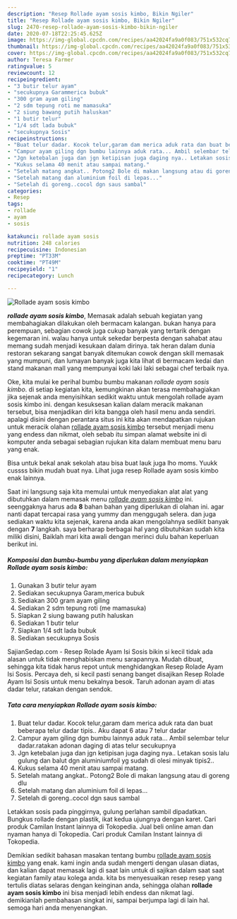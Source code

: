 ```yaml
---
description: "Resep Rollade ayam sosis kimbo, Bikin Ngiler"
title: "Resep Rollade ayam sosis kimbo, Bikin Ngiler"
slug: 2470-resep-rollade-ayam-sosis-kimbo-bikin-ngiler
date: 2020-07-18T22:25:45.625Z
image: https://img-global.cpcdn.com/recipes/aa42024fa9a0f083/751x532cq70/rollade-ayam-sosis-kimbo-foto-resep-utama.jpg
thumbnail: https://img-global.cpcdn.com/recipes/aa42024fa9a0f083/751x532cq70/rollade-ayam-sosis-kimbo-foto-resep-utama.jpg
cover: https://img-global.cpcdn.com/recipes/aa42024fa9a0f083/751x532cq70/rollade-ayam-sosis-kimbo-foto-resep-utama.jpg
author: Teresa Farmer
ratingvalue: 5
reviewcount: 12
recipeingredient:
- "3 butir telur ayam"
- "secukupnya Garammerica bubuk"
- "300 gram ayam giling"
- "2 sdm tepung roti me mamasuka"
- "2 siung bawang putih haluskan"
- "1 butir telur"
- "1/4 sdt lada bubuk"
- "secukupnya Sosis"
recipeinstructions:
- "Buat telur dadar. Kocok telur,garam dam merica aduk rata dan buat beberapa telur dadar tipis.. Aku dapat 6 atau 7 telur dadar"
- "Campur ayam giling dgn bumbu lainnya aduk rata... Ambil selembar telur dadar.ratakan adonan daging di atas telur secukupnya"
- "Jgn ketebalan juga dan jgn ketipisan juga daging nya.. Letakan sosis lalu gulung dan balut dgn aluminiumfoil yg sudah di olesi minyak tipis2.."
- "Kukus selama 40 menit atau sampai matang."
- "Setelah matang angkat.. Potong2 Bole di makan langsung atau di goreng dlu"
- "Setelah matang dan aluminium foil di lepas..."
- "Setelah di goreng..cocol dgn saus sambal"
categories:
- Resep
tags:
- rollade
- ayam
- sosis

katakunci: rollade ayam sosis 
nutrition: 248 calories
recipecuisine: Indonesian
preptime: "PT33M"
cooktime: "PT49M"
recipeyield: "1"
recipecategory: Lunch

---
```



![Rollade ayam sosis kimbo](https://img-global.cpcdn.com/recipes/aa42024fa9a0f083/751x532cq70/rollade-ayam-sosis-kimbo-foto-resep-utama.jpg)

<b><i>rollade ayam sosis kimbo</i></b>, Memasak adalah sebuah kegiatan yang membahagiakan dilakukan oleh bermacam kalangan. bukan hanya para perempuan, sebagian cowok juga cukup banyak yang tertarik dengan kegemaran ini. walau hanya untuk sekedar berpesta dengan sahabat atau memang sudah menjadi kesukaan dalam dirinya. tak heran dalam dunia restoran sekarang sangat banyak ditemukan cowok dengan skill memasak yang mumpuni, dan lumayan banyak juga kita lihat di bermacam kedai dan stand makanan mall yang mempunyai koki laki laki sebagai chef terbaik nya.

Oke, kita mulai ke perihal bumbu bumbu makanan <i>rollade ayam sosis kimbo</i>. di setiap kegiatan kita, kemungkinan akan terasa membahagiakan jika sejenak anda menyisihkan sedikit waktu untuk mengolah rollade ayam sosis kimbo ini. dengan kesuksesan kalian dalam meracik makanan tersebut, bisa menjadikan diri kita bangga oleh hasil menu anda sendiri. apalagi disini dengan perantara situs ini kita akan mendapatkan rujukan untuk meracik olahan <u>rollade ayam sosis kimbo</u> tersebut menjadi menu yang endess dan nikmat, oleh sebab itu simpan alamat website ini di komputer anda sebagai sebagian rujukan kita dalam membuat menu baru yang enak.

Bisa untuk bekal anak sekolah atau bisa buat lauk juga lho moms. Yuukk cussss bikin mudah buat nya. Lihat juga resep Rollade ayam sosis kimbo enak lainnya.


Saat ini langsung saja kita memulai untuk menyediakan alat alat yang dibutuhkan dalam memasak menu <u><i>rollade ayam sosis kimbo</i></u> ini. seenggaknya harus ada <b>8</b> bahan bahan yang diperlukan di olahan ini. agar nanti dapat tercapai rasa yang yummy dan menggugah selera. dan juga sediakan waktu kita sejenak, karena anda akan mengolahnya sedikit banyak dengan <b>7</b> langkah. saya berharap berbagai hal yang dibutuhkan sudah kita miliki disini, Baiklah mari kita awali dengan merinci dulu bahan keperluan berikut ini.

<!--inarticleads1-->

##### Komposisi dan bumbu-bumbu yang diperlukan dalam menyiapkan Rollade ayam sosis kimbo:

1. Gunakan 3 butir telur ayam
1. Sediakan secukupnya Garam,merica bubuk
1. Sediakan 300 gram ayam giling
1. Sediakan 2 sdm tepung roti (me mamasuka)
1. Siapkan 2 siung bawang putih haluskan
1. Sediakan 1 butir telur
1. Siapkan 1/4 sdt lada bubuk
1. Sediakan secukupnya Sosis


SajianSedap.com - Resep Rolade Ayam Isi Sosis bikin si kecil tidak ada alasan untuk tidak menghabiskan menu sarapannya. Mudah dibuat, sehingga kita tidak harus repot untuk menghidangkan Resep Rolade Ayam Isi Sosis. Percaya deh, si kecil pasti senang banget disajikan Resep Rolade Ayam Isi Sosis untuk menu bekalnya besok. Taruh adonan ayam di atas dadar telur, ratakan dengan sendok. 

<!--inarticleads2-->

##### Tata cara menyiapkan Rollade ayam sosis kimbo:

1. Buat telur dadar. Kocok telur,garam dam merica aduk rata dan buat beberapa telur dadar tipis.. Aku dapat 6 atau 7 telur dadar
1. Campur ayam giling dgn bumbu lainnya aduk rata... Ambil selembar telur dadar.ratakan adonan daging di atas telur secukupnya
1. Jgn ketebalan juga dan jgn ketipisan juga daging nya.. Letakan sosis lalu gulung dan balut dgn aluminiumfoil yg sudah di olesi minyak tipis2..
1. Kukus selama 40 menit atau sampai matang.
1. Setelah matang angkat.. Potong2 Bole di makan langsung atau di goreng dlu
1. Setelah matang dan aluminium foil di lepas...
1. Setelah di goreng..cocol dgn saus sambal


Letakkan sosis pada pinggirnya, gulung perlahan sambil dipadatkan. Bungkus rollade dengan plastik, ikat kedua ujungnya dengan karet. Cari produk Camilan Instant lainnya di Tokopedia. Jual beli online aman dan nyaman hanya di Tokopedia. Cari produk Camilan Instant lainnya di Tokopedia. 

Demikian sedikit bahasan masakan tentang bumbu <u>rollade ayam sosis kimbo</u> yang enak. kami ingin anda sudah mengerti dengan ulasan diatas, dan kalian dapat memasak lagi di saat lain untuk di sajikan dalam saat saat kegiatan family atau kolega anda. kita bs menyesuaikan resep resep yang tertulis diatas selaras dengan keinginan anda, sehingga olahan <b>rollade ayam sosis kimbo</b> ini bisa menjadi lebih endess dan nikmat lagi. demikianlah pembahasan singkat ini, sampai berjumpa lagi di lain hal. semoga hari anda menyenangkan.
